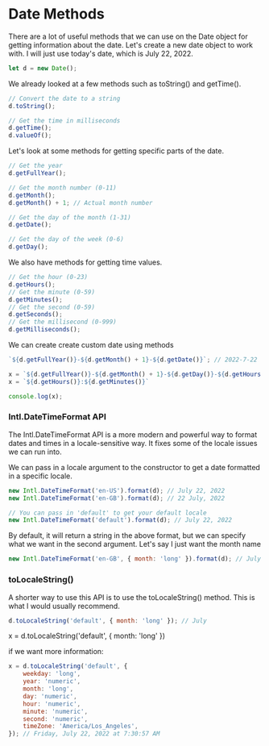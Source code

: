 # Date Methods

There are a lot of useful methods that we can use on the Date object for getting information about the date. Let's create a new date object to work with. I will just use today's date, which is July 22, 2022.

```javascript
let d = new Date();
```

We already looked at a few methods such as toString() and getTime().

```javascript
// Convert the date to a string
d.toString();

// Get the time in milliseconds
d.getTime();
d.valueOf();
```

Let's look at some methods for getting specific parts of the date.

```javascript
// Get the year
d.getFullYear();

// Get the month number (0-11)
d.getMonth();
d.getMonth() + 1; // Actual month number

// Get the day of the month (1-31)
d.getDate();

// Get the day of the week (0-6)
d.getDay();
```

We also have methods for getting time values.

```javascript
// Get the hour (0-23)
d.getHours();
// Get the minute (0-59)
d.getMinutes();
// Get the second (0-59)
d.getSeconds();
// Get the millisecond (0-999)
d.getMilliseconds();
```

We can create create custom date using methods

```javascript
`${d.getFullYear()}-${d.getMonth() + 1}-${d.getDate()}`; // 2022-7-22

x = `${d.getFullYear()}-${d.getMonth() + 1}-${d.getDay()}-${d.getHours()}:${d.getMinutes()}`
x = `${d.getHours()}:${d.getMinutes()}`

console.log(x);

```

### Intl.DateTimeFormat API

The Intl.DateTimeFormat API is a more modern and powerful way to format dates and times in a locale-sensitive way. It fixes some of the locale issues we can run into.

We can pass in a locale argument to the constructor to get a date formatted in a specific locale.

```javascript
new Intl.DateTimeFormat('en-US').format(d); // July 22, 2022
new Intl.DateTimeFormat('en-GB').format(d); // 22 July, 2022

// You can pass in 'default' to get your default locale
new Intl.DateTimeFormat('default').format(d); // July 22, 2022
```

By default, it will return a string in the above format, but we can specify what we want in the second argument. Let's say I just want the month name

```javascript
new Intl.DateTimeFormat('en-GB', { month: 'long' }).format(d); // July
```

### toLocaleString()

A shorter way to use this API is to use the toLocaleString() method. This is what I would usually recommend.

```javascript
d.toLocaleString('default', { month: 'long' }); // July
```
x = d.toLocaleString('default', { month: 'long' })


if we want more information:

```javascript
x = d.toLocaleString('default', {
    weekday: 'long',
    year: 'numeric',
    month: 'long',
    day: 'numeric',
    hour: 'numeric',
    minute: 'numeric',
    second: 'numeric',
    timeZone: 'America/Los_Angeles',
}); // Friday, July 22, 2022 at 7:30:57 AM
```
